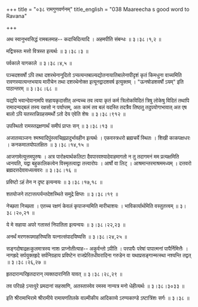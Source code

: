 +++
title = "०३८ रामगुणवर्णनम्"
title_english = "038 Maareecha s good word to Ravana"

+++


अथ स्वानुभवसिद्धं रामबलमाह-- कदाचिदित्यादि । अहमपीति संबन्धः  ॥  ३।३८।१,२
 ॥   

  

मद्वित्रस्तः मत्तो वित्रस्त इत्यर्थः  ॥  ३।३८।३  ॥   

  

पर्वकाले यागकाले  ॥  ३।३८।४,५  ॥   

  

पञ्चदशवर्षो ऽपि तथा दशरथेनानूदितो ऽप्यत्यन्तबाल्यद्योतनायातिबालेनापीदृशं
कृतं किमधुना वाच्यमिति रावणस्यात्यन्तभयाय मारीचेन तथा दशरथेनोक्त
इत्यूनद्वादशवर्ष इत्युक्तम् । "ऊनषोडशवर्षो ऽयम्" इति पाठान्तरम्  ॥ 
३।३८।६८  ॥   

  

यद्यपि भवान्देवानामपि सहायकृदासीत् अन्यच्च तव त्वया कृतं कर्म
त्रिलोकविदितं त्रिषु लोकेषु विदितं तथापि रामादन्यद्बलं तस्य रक्षसो न
पर्याप्तम्, अतः कामं तव बलं यदस्ति तदत्रैव तिष्ठतु तदुपयोगाभावात् अत एष
बालो ऽपि यतस्तन्निग्रहसमर्थो ऽतो देय एवेति शेषः  ॥  ३।३८।९१२  ॥   

  

उपस्थितो रामस्तद्रक्षणार्थं समीपं प्राप्तः सन्  ॥  ३।३८।१३  ॥   

  

अजातव्यञ्जनः श्मश्र्वादिपुंस्त्वचिह्नप्रादुर्भावहीन इत्यर्थः ।
एकवस्त्रधरो ब्रह्मचर्ये स्थितः । शिखी काकपक्षधरः । कनकमालयोपलक्षितः  ॥ 
३।३८।१४,१५  ॥   

  

आजगामेत्युत्तमपुरुषः । अत्र पारोक्ष्यार्थकलिटा दैवपारवश्यादेवाहमागतो न
तु तदागमनं मम प्रत्यक्षमिति ध्वनयति, यद्वा बहुकालिकत्वेन विस्मृतत्वाद्वा
तत्त्वारोपः । आर्षो वा लिट् । आश्रमान्तरमाश्रममध्यम् । दत्तवरो
ब्रह्मदत्तदेवावध्यत्ववरः  ॥  ३।३८।१६  ॥   

  

प्रविष्टो ऽहं तेन न दृष्ट इत्यन्वयः  ॥  ३।३८।१७,१८  ॥   

  

शतयोजने तटात्तत्पर्यन्तदेशस्थिते समुद्रे क्षिप्तः  ॥  ३।३८।१९  ॥   

  

नेच्छता निच्छता । एतच्च रक्षणं केवलं कृपाजन्यमिति मारीचाशयः ।
भाविकार्यार्थमिति वस्तुतत्त्वम्  ॥  ३।३८।२०,२१  ॥   

  

ये मे सहाया अपरे गतास्तं निपातिता इत्यन्वयः  ॥  ३।३८।२२,२३  ॥   

  

अनर्थं मरणरूपमाहरिष्यसि यत्नात्संपादयिष्यसि  ॥  ३।३८।२४,२५  ॥   

  

सङ्गदोषाद्रक्षःकुलमात्रस्य नाशः प्राप्नोतीत्याह-- अकुर्वन्तो ऽपीति ।
परपापैः परेषां पापात्मनां पापैर्निमित्तैः । नागह्रदे सर्पयुक्तहृदे
सर्पनिग्रहाय प्रविष्टेन राजप्रेरितधीवरादिना गरुडेन वा
यथाप्रसङ्गान्मत्स्था नश्यन्ति तद्वत्  ॥  ३।३८।२६,२७ ॥   

  

हृतदारान्परिहृतदारान् त्यक्तदारानिति यावत्  ॥  ३।३८।२८,२९  ॥   

  

तव परिग्रहे ऽन्तःपुरे प्रमदानां सहस्राणि, अतस्तास्वेव रमस्व नान्यत्र मनो
धेहीत्यर्थः  ॥  ३।३८।३०३३  ॥   

  

इति श्रीरामाभिरामे श्रीरामीये रामायणतिलके वाल्मीकीय आदिकाव्ये
ऽरण्यकाण्डे ऽष्टात्रिंशः सर्गः  ॥  ३।३८  ॥   

  



